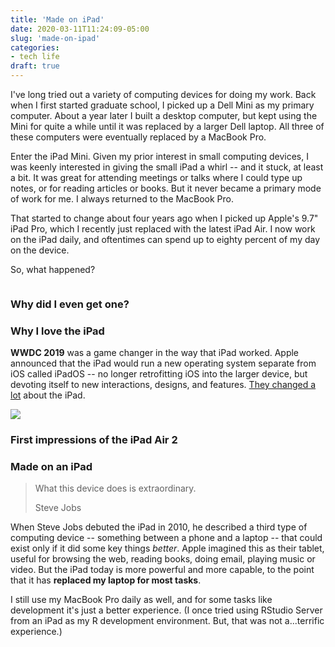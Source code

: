 ```yaml
---
title: 'Made on iPad'
date: 2020-03-11T11:24:09-05:00
slug: 'made-on-ipad'
categories: 
- tech life
draft: true
---
```


I've long tried out a variety of computing devices for doing my work. Back when I first started graduate school, I picked up a Dell Mini as my primary computer. About a year later I built a desktop computer, but kept using the Mini for quite a while until it was replaced by a larger Dell laptop. All three of these computers were eventually replaced by a MacBook Pro. 

Enter the iPad Mini. Given my prior interest in small computing devices, I was keenly interested in giving the small iPad a whirl -- and it stuck, at least a bit. It was great for attending meetings or talks where I could type up notes, or for reading articles or books. But it never became a primary mode of work for me. I always returned to the MacBook Pro. 

That started to change about four years ago when I picked up Apple's 9.7" iPad Pro, which I recently just replaced with the latest iPad Air. I now work on the iPad daily, and oftentimes can spend up to eighty percent of my day on the device. 

So, what happened? 

<section class="photoset">
    <div class="photoset-row">
        <figure class="photoset-item single">
            <img src="" />
        </figure>
    </div>
<section>

# Why did I even get one? 



# Why I love the iPad

**WWDC 2019** was a game changer in the way that iPad worked. Apple announced that the iPad would run a new operating system separate from iOS called iPadOS -- no longer retrofitting iOS into the larger device, but devoting itself to new interactions, designs, and features. [They changed a lot](https://www.apple.com/ipados/ipados-preview/features/) about the iPad.

![](/assets/images/ipados.png)

# First impressions of the iPad Air 2



# Made on an iPad

<blockquote class="huge">
    <p>What this device does is extraordinary.</p>
    <span class="author">Steve Jobs</span>
</blockquote>

When Steve Jobs debuted the iPad in 2010, he described a third type of computing device -- something between a phone and a laptop -- that could exist only if it did some key things *better*. Apple imagined this as their tablet, useful for browsing the web, reading books, doing email, playing music or video. But the iPad today is more powerful and more capable, to the point that it has **replaced my laptop for most tasks**.  

I still use my MacBook Pro daily as well, and for some tasks like development it's just a better experience. (I once tried using RStudio Server from an iPad as my R development environment. But, that was not a...terrific experience.)